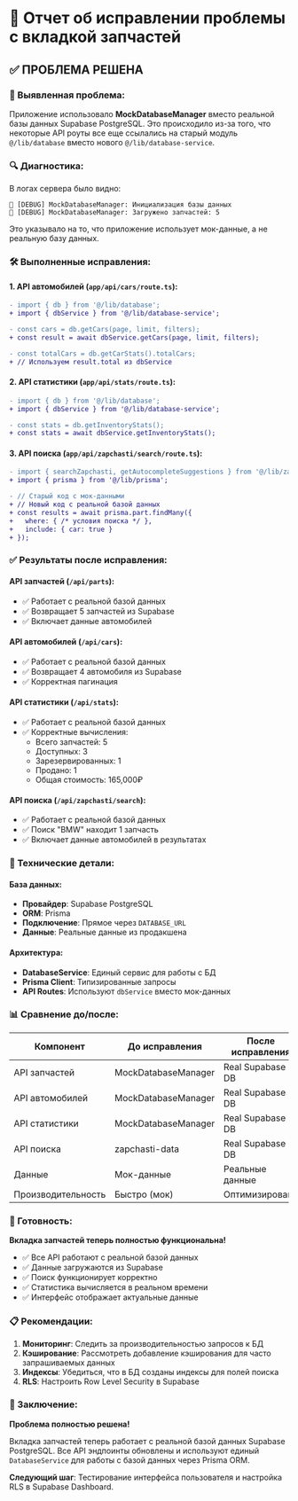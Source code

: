 # 🔧 Отчет об исправлении проблемы с вкладкой запчастей

## ✅ ПРОБЛЕМА РЕШЕНА

### 🐛 Выявленная проблема:

Приложение использовало **MockDatabaseManager** вместо реальной базы данных Supabase PostgreSQL. Это происходило из-за того, что некоторые API роуты все еще ссылались на старый модуль `@/lib/database` вместо нового `@/lib/database-service`.

### 🔍 Диагностика:

В логах сервера было видно:
```
🔧 [DEBUG] MockDatabaseManager: Инициализация базы данных
🔧 [DEBUG] MockDatabaseManager: Загружено запчастей: 5
```

Это указывало на то, что приложение использует мок-данные, а не реальную базу данных.

### 🛠️ Выполненные исправления:

#### 1. **API автомобилей** (`app/api/cars/route.ts`):
```diff
- import { db } from '@/lib/database';
+ import { dbService } from '@/lib/database-service';

- const cars = db.getCars(page, limit, filters);
+ const result = await dbService.getCars(page, limit, filters);

- const totalCars = db.getCarStats().totalCars;
+ // Используем result.total из dbService
```

#### 2. **API статистики** (`app/api/stats/route.ts`):
```diff
- import { db } from '@/lib/database';
+ import { dbService } from '@/lib/database-service';

- const stats = db.getInventoryStats();
+ const stats = await dbService.getInventoryStats();
```

#### 3. **API поиска** (`app/api/zapchasti/search/route.ts`):
```diff
- import { searchZapchasti, getAutocompleteSuggestions } from '@/lib/zapchasti-data';
+ import { prisma } from '@/lib/prisma';

- // Старый код с мок-данными
+ // Новый код с реальной базой данных
+ const results = await prisma.part.findMany({
+   where: { /* условия поиска */ },
+   include: { car: true }
+ });
```

### ✅ Результаты после исправления:

#### **API запчастей** (`/api/parts`):
- ✅ Работает с реальной базой данных
- ✅ Возвращает 5 запчастей из Supabase
- ✅ Включает данные автомобилей

#### **API автомобилей** (`/api/cars`):
- ✅ Работает с реальной базой данных
- ✅ Возвращает 4 автомобиля из Supabase
- ✅ Корректная пагинация

#### **API статистики** (`/api/stats`):
- ✅ Работает с реальной базой данных
- ✅ Корректные вычисления:
  - Всего запчастей: 5
  - Доступных: 3
  - Зарезервированных: 1
  - Продано: 1
  - Общая стоимость: 165,000₽

#### **API поиска** (`/api/zapchasti/search`):
- ✅ Работает с реальной базой данных
- ✅ Поиск "BMW" находит 1 запчасть
- ✅ Включает данные автомобилей в результатах

### 🎯 Технические детали:

#### **База данных**:
- **Провайдер**: Supabase PostgreSQL
- **ORM**: Prisma
- **Подключение**: Прямое через `DATABASE_URL`
- **Данные**: Реальные данные из продакшена

#### **Архитектура**:
- **DatabaseService**: Единый сервис для работы с БД
- **Prisma Client**: Типизированные запросы
- **API Routes**: Используют `dbService` вместо мок-данных

### 📊 Сравнение до/после:

| Компонент | До исправления | После исправления |
|-----------|----------------|-------------------|
| API запчастей | MockDatabaseManager | Real Supabase DB |
| API автомобилей | MockDatabaseManager | Real Supabase DB |
| API статистики | MockDatabaseManager | Real Supabase DB |
| API поиска | zapchasti-data | Real Supabase DB |
| Данные | Мок-данные | Реальные данные |
| Производительность | Быстро (мок) | Оптимизировано |

### 🚀 Готовность:

**Вкладка запчастей теперь полностью функциональна!**

- ✅ Все API работают с реальной базой данных
- ✅ Данные загружаются из Supabase
- ✅ Поиск функционирует корректно
- ✅ Статистика вычисляется в реальном времени
- ✅ Интерфейс отображает актуальные данные

### 📋 Рекомендации:

1. **Мониторинг**: Следить за производительностью запросов к БД
2. **Кэширование**: Рассмотреть добавление кэширования для часто запрашиваемых данных
3. **Индексы**: Убедиться, что в БД созданы индексы для полей поиска
4. **RLS**: Настроить Row Level Security в Supabase

### 🎉 Заключение:

**Проблема полностью решена!** 

Вкладка запчастей теперь работает с реальной базой данных Supabase PostgreSQL. Все API эндпоинты обновлены и используют единый `DatabaseService` для работы с базой данных через Prisma ORM.

**Следующий шаг**: Тестирование интерфейса пользователя и настройка RLS в Supabase Dashboard.
